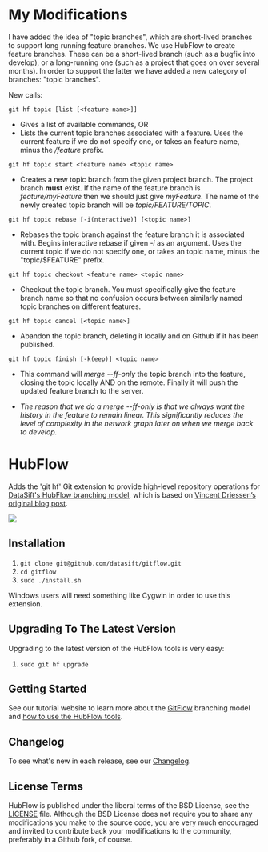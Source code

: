 My Modifications
=======

I have added the idea of "topic branches", which are short-lived branches to support long running feature branches.
We use HubFlow to create feature branches. These can be a short-lived branch (such as a bugfix into develop), or a
long-running one (such as a project that goes on over several months). In order to support the latter we have added a
new  category of branches: "topic branches".

New calls:


`git hf topic [list [<feature name>]]`

*  Gives a list of available commands, OR
*  Lists the current topic branches associated with a feature. Uses the current feature if we do not specify one,
   or takes an feature name, minus the <i>/feature</i> prefix.


`git hf topic start <feature name> <topic name>`
 
*  Creates a new topic branch from the given project branch. The project branch <b>must</b> exist. If the name of
   the feature branch is <i>feature/myFeature</i> then we should just give <i>myFeature</i>. The name of the newly
   created topic branch will be <i>topic/$FEATURE/$TOPIC</i>.


`git hf topic rebase [-i(nteractive)] [<topic name>]`

*  Rebases the topic branch against the feature branch it is associated with. Begins interactive rebase if given
   <i>-i</i> as an argument. Uses the current topic if we do not specify one,
   or takes an topic name, minus the "topic/$FEATURE" prefix.


`git hf topic checkout <feature name> <topic name>`

* Checkout the topic branch. You must specifically give the feature branch name so
  that no confusion occurs between similarly named topic branches on different
  features.

  
`git hf topic cancel [<topic name>]`

* Abandon the topic branch, deleting it locally and on Github if it has been
  published.
  
  
`git hf topic finish [-k(eep)] <topic name>`

*  This command will <i>merge --ff-only</i> the topic branch into the feature, closing the topic locally
  AND on the remote. Finally it will push the updated feature branch to the server.
  
  
  
* <i>The reason that we do a merge --ff-only is that we always want the history in the feature to remain linear.
  This significantly reduces the level of complexity in the network graph later on when we merge back to develop.</i> 

HubFlow
=======

Adds the 'git hf' Git extension to provide high-level repository operations
for [DataSift's HubFlow branching model](http://datasift.github.com/gitflow/), which is based on [Vincent Driessen’s original blog post](http://nvie.com/posts/a-successful-git-branching-model/).

![](http://nvie.com/img/2009/12/Screen-shot-2009-12-24-at-11.32.03.png)

Installation
------------

1. `git clone git@github.com/datasift/gitflow.git`
2. `cd gitflow`
3. `sudo ./install.sh`

Windows users will need something like Cygwin in order to use this extension.

Upgrading To The Latest Version
-------------------------------

Upgrading to the latest version of the HubFlow tools is very easy:

1. `sudo git hf upgrade`

Getting Started
---------------

See our tutorial website to learn more about the [GitFlow](http://datasift.github.com/gitflow/IntroducingGitFlow.html) branching model and [how to use the HubFlow tools](http://datasift.github.com/gitflow/GitFlowForGitHub.html).

Changelog
---------

To see what's new in each release, see our [Changelog](http://datasift.github.com/gitflow/ChangeLog.html).

License Terms
-------------
HubFlow is published under the liberal terms of the BSD License, see the
[LICENSE](LICENSE) file. Although the BSD License does not require you to share
any modifications you make to the source code, you are very much encouraged and
invited to contribute back your modifications to the community, preferably
in a Github fork, of course.
